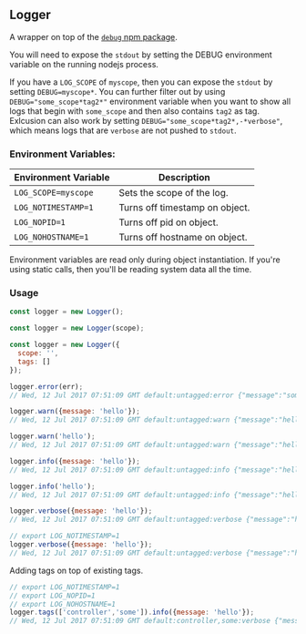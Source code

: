 ## Logger

A wrapper on top of the [`debug` npm package](https://www.npmjs.com/package/debug). 

You will need to expose the `stdout` by setting the DEBUG environment variable on the running nodejs process. 

If you have a `LOG_SCOPE` of `myscope`, then you can expose the `stdout` by setting `DEBUG=myscope*`. You can further filter out by using `DEBUG="some_scope*tag2*"` environment variable when you want to show all logs that begin with `some_scope` and then also contains `tag2` as tag. Exlcusion can also work by setting `DEBUG="some_scope*tag2*,-*verbose"`, which means logs that are `verbose` are not pushed to `stdout`.

### Environment Variables:

Environment Variable | Description
--- | ---
`LOG_SCOPE=myscope` | Sets the scope of the log.
`LOG_NOTIMESTAMP=1` | Turns off timestamp on object.
`LOG_NOPID=1` | Turns off pid on object.
`LOG_NOHOSTNAME=1` | Turns off hostname on object.

Environment variables are read only during object instantiation. If you're using
static calls, then you'll be reading system data all the time.

### Usage

```js
const logger = new Logger();
```
```js
const logger = new Logger(scope);
```
```js
const logger = new Logger({
  scope: '',
  tags: []
});
```
```js
logger.error(err);
// Wed, 12 Jul 2017 07:51:09 GMT default:untagged:error {"message":"some error string","timestamp":"2017-07-12T08:54:49.393Z","pid":75589,"hostname":"web1.highoutput.io"}

logger.warn({message: 'hello'});
// Wed, 12 Jul 2017 07:51:09 GMT default:untagged:warn {"message":"hello","timestamp":"2017-07-12T08:54:49.393Z","pid":75589,"hostname":"web1.highoutput.io"}

logger.warn('hello');
// Wed, 12 Jul 2017 07:51:09 GMT default:untagged:warn {"message":"hello","timestamp":"2017-07-12T08:54:49.393Z","pid":75589,"hostname":"web1.highoutput.io"}

logger.info({message: 'hello'});
// Wed, 12 Jul 2017 07:51:09 GMT default:untagged:info {"message":"hello","timestamp":"2017-07-12T08:54:49.393Z","pid":75589,"hostname":"web1.highoutput.io"}

logger.info('hello');
// Wed, 12 Jul 2017 07:51:09 GMT default:untagged:info {"message":"hello","timestamp":"2017-07-12T08:54:49.393Z","pid":75589,"hostname":"web1.highoutput.io"}

logger.verbose({message: 'hello'});
// Wed, 12 Jul 2017 07:51:09 GMT default:untagged:verbose {"message":"hello","timestamp":"2017-07-12T08:54:49.393Z","pid":75589,"hostname":"web1.highoutput.io"}

// export LOG_NOTIMESTAMP=1
logger.verbose({message: 'hello'});
// Wed, 12 Jul 2017 07:51:09 GMT default:untagged:verbose {"message":"hello"}
```

Adding tags on top of existing tags.

```js
// export LOG_NOTIMESTAMP=1
// export LOG_NOPID=1
// export LOG_NOHOSTNAME=1
logger.tags(['controller','some']).info({message: 'hello'});
// Wed, 12 Jul 2017 07:51:09 GMT default:controller,some:verbose {"message":"hello"}
```